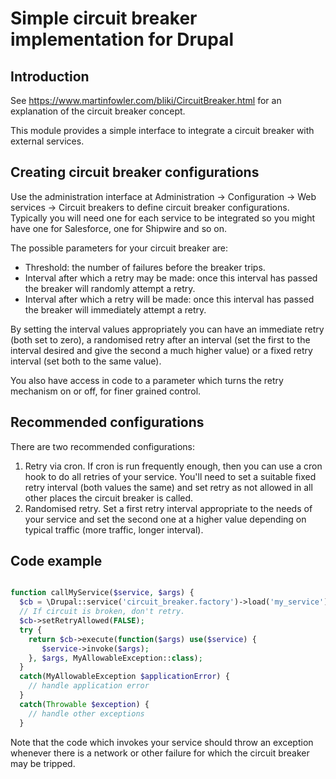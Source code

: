 # Simple circuit breaker implementation for Drupal

## Introduction

See https://www.martinfowler.com/bliki/CircuitBreaker.html for an explanation of the circuit breaker concept.

This module provides a simple interface to integrate a circuit breaker with external services.

## Creating circuit breaker configurations

Use the administration interface at Administration -> Configuration -> Web services -> Circuit breakers to define circuit breaker 
configurations. Typically you will need one for each service to be integrated so you might have one for Salesforce, one for Shipwire
and so on.

The possible parameters for your circuit breaker are:

* Threshold: the number of failures before the breaker trips.
* Interval after which a retry may be made: once this interval has passed the breaker will randomly attempt a retry.
* Interval after which a retry will be made: once this interval has passed the breaker will immediately attempt a retry.

By setting the interval values appropriately you can have an immediate retry (both set to zero), a randomised retry after an interval 
(set the first to the interval desired and give the second a much higher value) or a fixed retry interval (set both to the same value).

You also have access in code to a parameter which turns the retry mechanism on or off, for finer grained control.

## Recommended configurations

There are two recommended configurations:

1. Retry via cron. If cron is run frequently enough, then you can use a cron hook to do all retries of your service. You'll need to set a suitable fixed retry interval (both values the same) and set retry as not allowed in all other places the circuit breaker is called.
1. Randomised retry. Set a first retry interval appropriate to the needs of your service and set the second one at a higher value depending on typical traffic (more traffic, longer interval).

## Code example

```php

function callMyService($service, $args) {
  $cb = \Drupal::service('circuit_breaker.factory')->load('my_service');
  // If circuit is broken, don't retry.
  $cb->setRetryAllowed(FALSE);
  try {
    return $cb->execute(function($args) use($service) {
       $service->invoke($args);
    }, $args, MyAllowableException::class);
  }
  catch(MyAllowableException $applicationError) {
    // handle application error
  }
  catch(Throwable $exception) {
    // handle other exceptions
  }
```

Note that the code which invokes your service should throw an exception whenever there is a network or other failure for which the circuit breaker may be tripped.


